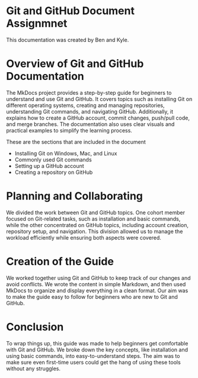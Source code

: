 # **Git and GitHub Document Assignmnet**

This documentation was created by Ben and Kyle.

# **Overview of Git and GitHub Documentation**

The MkDocs project provides a step-by-step guide for beginners to understand and use Git and GitHub. It covers topics such as installing Git on different operating systems, creating and managing repositories, understanding Git commands, and navigating GitHub. Additionally, it explains how to create a GitHub account, commit changes, push/pull code, and merge branches. The documentation also uses clear visuals and practical examples to simplify the learning process.

These are the sections that are included in the document

- Installing Git on Windows, Mac, and Linux
- Commonly used Git commands
- Setting up a GitHub account
- Creating a repository on GitHub

# Planning and Collaborating

We divided the work between Git and GitHub topics. One cohort member focused on Git-related tasks, such as installation and basic commands, while the other concentrated on GitHub topics, including account creation, repository setup, and navigation. This division allowed us to manage the workload efficiently while ensuring both aspects were covered.

# Creation of the Guide

We worked together using Git and GitHub to keep track of our changes and avoid conflicts. We wrote the content in simple Markdown, and then used MkDocs to organize and display everything in a clean format. Our aim was to make the guide easy to follow for beginners who are new to Git and GitHub.

# Conclusion

To wrap things up, this guide was made to help beginners get comfortable with Git and GitHub. We broke down the key concepts, like installation and using basic commands, into easy-to-understand steps. The aim was to make sure even first-time users could get the hang of using these tools without any struggles.
